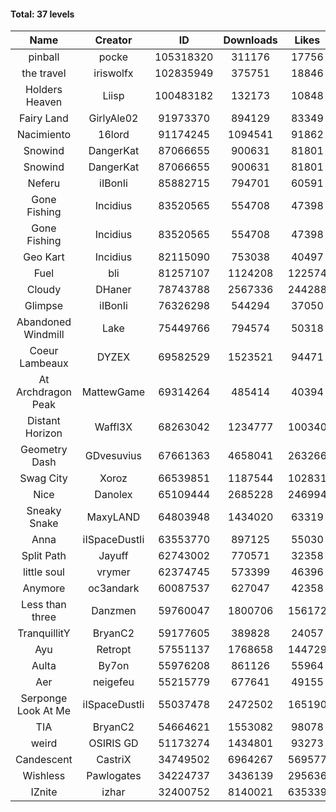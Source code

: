 #### Total: 37 levels

| Name | Creator | ID | Downloads | Likes |
|:---:|:---:|:---:|:---:|:---:|
| pinball | pocke | 105318320 | 311176 | 17756
| the travel | iriswolfx | 102835949 | 375751 | 18846
| Holders Heaven | Liisp | 100483182 | 132173 | 10848
| Fairy Land | GirlyAle02 | 91973370 | 894129 | 83349
| Nacimiento | 16lord | 91174245 | 1094541 | 91862
| Snowind | DangerKat | 87066655 | 900631 | 81801
| Snowind | DangerKat | 87066655 | 900631 | 81801
| Neferu | iIBonIi | 85882715 | 794701 | 60591
| Gone Fishing | Incidius | 83520565 | 554708 | 47398
| Gone Fishing | Incidius | 83520565 | 554708 | 47398
| Geo Kart | Incidius | 82115090 | 753038 | 40497
| Fuel | bli | 81257107 | 1124208 | 122574
| Cloudy | DHaner | 78743788 | 2567336 | 244288
| Glimpse | iIBonIi | 76326298 | 544294 | 37050
| Abandoned Windmill | Lake | 75449766 | 794574 | 50318
| Coeur Lambeaux | DYZEX | 69582529 | 1523521 | 94471
| At Archdragon Peak | MattewGame | 69314264 | 485414 | 40394
| Distant Horizon | Waffl3X | 68263042 | 1234777 | 100340
| Geometry Dash | GDvesuvius | 67661363 | 4658041 | 263266
| Swag City | Xoroz | 66539851 | 1187544 | 102831
| Nice | Danolex | 65109444 | 2685228 | 246994
| Sneaky Snake | MaxyLAND | 64803948 | 1434020 | 63319
| Anna | iISpaceDustIi | 63553770 | 897125 | 55030
| Split Path | Jayuff | 62743002 | 770571 | 32358
| little soul | vrymer | 62374745 | 573399 | 46396
| Anymore | oc3andark | 60087537 | 627047 | 42358
| Less than three | Danzmen | 59760047 | 1800706 | 156172
| TranquillitY | BryanC2 | 59177605 | 389828 | 24057
| Ayu | Retropt | 57551137 | 1768658 | 144729
| Aulta | By7on | 55976208 | 861126 | 55964
| Aer | neigefeu | 55215779 | 677641 | 49155
| Serponge Look At Me | iISpaceDustIi | 55037478 | 2472502 | 165190
|  TIA | BryanC2 | 54664621 | 1553082 | 98078
| weird | OSIRIS GD | 51173274 | 1434801 | 93273
| Candescent | CastriX | 34749502 | 6964267 | 569577
| Wishless | Pawlogates | 34224737 | 3436139 | 295636
| IZnite | izhar | 32400752 | 8140021 | 635339
